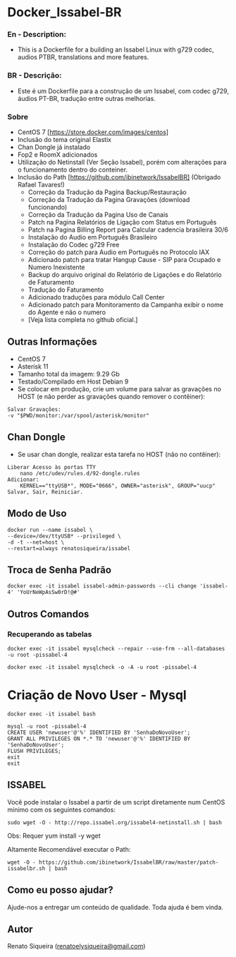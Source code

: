 # Docker_Issabel-BR
### En - Description: ###
- This is a Dockerfile for a building an Issabel Linux with g729 codec, audios PTBR, translations and more features.

### BR - Descrição: ###
- Este é um Dockerfile para a construção de um Issabel, com codec g729, áudios PT-BR, tradução entre outras melhorias.

### Sobre ###
- CentOS 7 [https://store.docker.com/images/centos]
- Inclusão do tema original Elastix
- Chan Dongle já instalado
- Fop2 e RoomX adicionados
- Utilização do Netinstall (Ver Seção Issabel), porém com alterações para o funcionamento dentro do conteiner.
- Inclusão do Path [https://github.com/ibinetwork/IssabelBR]
(Obrigado Rafael Tavares!)
    - Correção da Tradução da Pagina Backup/Restauração
    - Correção da Tradução da Pagina Gravações (download funcionando)
    - Correção da Tradução da Pagina Uso de Canais
    - Patch na Pagina Relatórios de Ligação com Status em Português
    - Patch na Pagina Billing Report para Calcular cadencia brasileira 30/6
    - Instalação do Audio em Português Brasileiro
    - Instalação do Codec g729 Free
    - Correção do patch para Audio em Português no Protocolo IAX
    - Adicionado patch para tratar Hangup Cause - SIP para Ocupado e Numero Inexistente
    - Backup do arquivo original do Relatório de Ligações e do Relatório de Faturamento
    - Tradução do Faturamento
    - Adicionado traduções para módulo Call Center
    - Adicionado patch para Monitoramento da Campanha exibir o nome do Agente e não o numero
    - [Veja lista completa no github oficial.]

## Outras Informações ##
- CentOS 7
- Asterisk 11
- Tamanho total da imagem: 9.29 Gb
- Testado/Compilado em Host Debian 9
- Se colocar em produção, crie um volume para salvar as gravações no HOST (e não perder as gravações quando remover o contêiner):
```
Salvar Gravações: 
-v "$PWD/monitor:/var/spool/asterisk/monitor"
```

## Chan Dongle ##
- Se usar chan dongle, realizar esta tarefa no HOST (não no contêiner):
```
Liberar Acesso às portas TTY
    nano /etc/udev/rules.d/92-dongle.rules
Adicionar: 
    KERNEL=="ttyUSB*", MODE="0666", OWNER="asterisk", GROUP="uucp"
Salvar, Sair, Reiniciar.
```

## Modo de Uso ##
```
docker run --name issabel \
--device=/dev/ttyUSB* --privileged \
-d -t --net=host \
--restart=always renatosiqueira/issabel
```

## Troca de Senha Padrão ##
```
docker exec -it issabel issabel-admin-passwords --cli change 'issabel-4' 'YoUrNeWpAsSw0rD!@#'
```

## Outros Comandos ##
### Recuperando as tabelas ###
```
docker exec -it issabel mysqlcheck --repair --use-frm --all-databases -u root -pissabel-4

docker exec -it issabel mysqlcheck -o -A -u root -pissabel-4
```

# Criação de Novo User - Mysql
```
docker exec -it issabel bash

mysql -u root -pissabel-4
CREATE USER 'newuser'@'%' IDENTIFIED BY 'SenhaDoNovoUser';
GRANT ALL PRIVILEGES ON *.* TO 'newuser'@'%' IDENTIFIED BY 'SenhaDoNovoUser';
FLUSH PRIVILEGES;
exit
exit
```

## ISSABEL ##
Você pode instalar o Issabel a partir de um script diretamente num CentOS mínimo com os seguintes comandos:
```
sudo wget -O - http://repo.issabel.org/issabel4-netinstall.sh | bash
```
Obs: Requer yum install -y wget

Altamente Recomendável executar o Path:
```
wget -O - https://github.com/ibinetwork/IssabelBR/raw/master/patch-issabelbr.sh | bash
```

## Como eu posso ajudar? ##
Ajude-nos a entregar um conteúdo de qualidade. Toda ajuda é bem vinda.

## Autor ##
Renato Siqueira (renatoelysiqueira@gmail.com)
